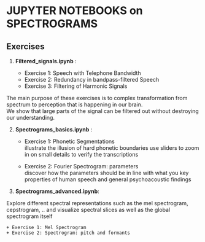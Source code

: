 #  JUPYTER NOTEBOOKS on SPECTROGRAMS


## Exercises


1. **Filtered_signals.ipynb** :

    + Exercise 1: Speech with Telephone Bandwidth
    + Exercise 2: Redundancy in bandpass-filtered Speech
    + Exercise 3: Filtering of Harmonic Signals
    
The main purpose of these exercises is to complex transformation from spectrum to perception that is happening in our brain.   
We show that large parts of the signal can be filtered out without destroying our understanding.  


2. **Spectrograms_basics.ipynb** : 

    + Exercise 1: Phonetic Segmentations   
        illustrate the illusion of hard phonetic boundaries
        use sliders to zoom in on small details to verify the transcriptions
        
    + Exercise 2: Fourier Spectrogram: parameters   
        discover how the parameters should be in line with what you key properties of human speech and general psychoacoustic findings
      


3. **Spectrograms_advanced.ipynb**: 

Explore different spectral representations such as the mel spectrogram, cepstrogram, .. and visualize spectral slices as well as the global spectrogram itself   
     
    + Exercise 1: Mel Spectrogram     
    + Exercise 2: Spectrogram: pitch and formants




